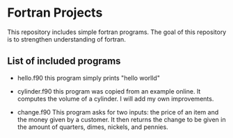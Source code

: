 Fortran Projects
=======

This repository includes simple fortran programs. The goal of this repository is to strengthen understanding of fortran.  

List of included programs
-------------------------

* hello.f90
	this program simply prints "hello worlld"

* cylinder.f90
	this program was copied from an example online. It computes the volume of a cylinder. I will add my own improvements.

* change.f90
	This program asks for two inputs: the price of an item and the money given by a customer. It then returns the change to be given in the amount of quarters, dimes, nickels, and pennies.
